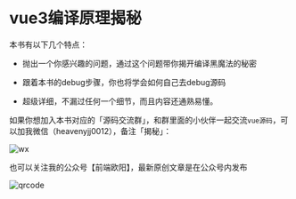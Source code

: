 # vue3编译原理揭秘

本书有以下几个特点：

- 抛出一个你感兴趣的问题，通过这个问题带你揭开编译黑魔法的秘密

- 跟着本书的debug步骤，你也将学会如何自己去debug源码

- 超级详细，不漏过任何一个细节，而且内容还通熟易懂。


如果你想加入本书对应的「源码交流群」，和群里面的小伙伴一起交流`vue源码`，可以加我微信（heavenyjj0012），备注「揭秘」：

![wx](https://raw.githubusercontent.com/iamouyang21/vue3-compiler/main/docs/images/guide/wx.png)

也可以关注我的公众号【前端欧阳】，最新原创文章是在公众号内发布

![qrcode](https://raw.githubusercontent.com/iamouyang21/vue3-compiler/main/docs/images/guide/qrcode.png)

